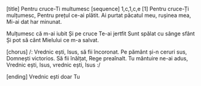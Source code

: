 [title] Pentru cruce-Ti multumesc
[sequence] 1,c,1,c,e
[1]
Pentru cruce-Ți mulțumesc,
Pentru prețul ce-ai plătit.
Ai purtat păcatul meu, rușinea mea,
Mi-ai dat har minunat.

Mulțumesc că m-ai iubit
Și pe cruce Te-ai jertfit
Sunt spălat cu sânge sfânt
Și pot să cânt Mielului ce m-a salvat.

[chorus]
/: Vrednic ești, Isus, să fii încoronat.
Pe pământ și-n ceruri sus,
Domnești victorios.
Să fii înălțat, Rege preaînalt.
Tu mântuire ne-ai adus,
Vrednic ești, Isus, vrednic ești, Isus :/

[ending]
Vrednic ești doar Tu

